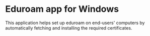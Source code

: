 # Eduroam app for Windows

This application helps set up eduroam on end-users' computers by automatically fetching and installing the required certificates.
